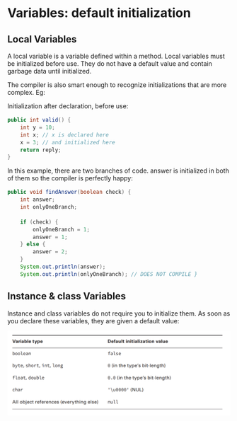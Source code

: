 # Variables: default initialization

## Local Variables

A local variable is a variable defined within a method. Local variables must be initialized before use. They do not have a default value and contain garbage data until initialized.

The compiler is also smart enough to recognize initializations that are more complex. Eg:

Initialization after declaration, before use:

```java
public int valid() {
    int y = 10;
    int x; // x is declared here
    x = 3; // and initialized here
    return reply;
}
```

In this example, there are two branches of code. answer is initialized in both of them so the compiler is perfectly happy:

```java
public void findAnswer(boolean check) {
    int answer;
    int onlyOneBranch;

    if (check) {
        onlyOneBranch = 1;
        answer = 1;
    } else {
        answer = 2;
    }
    System.out.println(answer);
    System.out.println(onlyOneBranch); // DOES NOT COMPILE }
```

## Instance & class Variables

Instance and class variables do not require you to initialize them. As soon as you declare these variables, they are given a default value:

![default values](resources/default_values.png)

